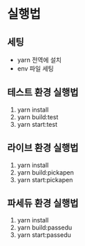 # 실행법

## 세팅

- yarn 전역에 설치
- env 파일 세팅

## 테스트 환경 실행법

1. yarn install
2. yarn build:test
3. yarn start:test

## 라이브 환경 실행법

1. yarn install
2. yarn build:pickapen
3. yarn start:pickapen

## 파세듀 환경 실행법

1. yarn install
2. yarn build:passedu
3. yarn start:passedu
